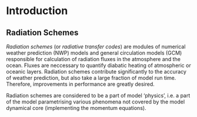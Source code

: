 Introduction
============

Radiation Schemes
-----------------

*Radiation schemes* (or *radiative transfer codes*) are modules of numerical
weather prediction (NWP) models and general circulation models (GCM)
responsible for calculation of radiation fluxes in the atmosphere and the ocean.
Fluxes are neccessary to quantify diabatic heating of atmospheric or oceanic
layers. Radiation schemes contribute significantly to the accuracy of weather
prediction, but also take a large fraction of model run time. Therefore,
improvements in performance are greatly desired.

Radiation schemes are considered to be a part of model ‘physics’,
i.e. a part of the model parametrising various phenomena not covered by the
model dynamical core
(implementing the momentum equations).
